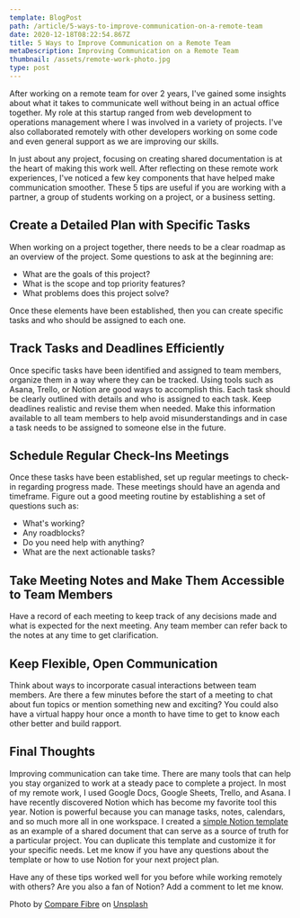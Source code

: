 ```yaml
---
template: BlogPost
path: /article/5-ways-to-improve-communication-on-a-remote-team
date: 2020-12-18T08:22:54.867Z
title: 5 Ways to Improve Communication on a Remote Team
metaDescription: Improving Communication on a Remote Team
thumbnail: /assets/remote-work-photo.jpg
type: post
---
```

After working on a remote team for over 2 years, I've gained some insights about what it takes to communicate well without being in an actual office together. My role at this startup ranged from web development to operations management where I was involved in a variety of projects. I've also collaborated remotely with other developers working on some code and even general support as we are improving our skills. 

In just about any project, focusing on creating shared documentation is at the heart of making this work well. After reflecting on these remote work experiences, I've noticed a few key components that have helped make communication smoother. These 5 tips are useful if you are working with a partner, a group of students working on a project, or a business setting.

## Create a Detailed Plan with Specific Tasks

When working on a project together, there needs to be a clear roadmap as an overview of the project. Some questions to ask at the beginning are:

* What are the goals of this project?
* What is the scope and top priority features?
* What problems does this project solve?

Once these elements have been established, then you can create specific tasks and who should be assigned to each one.

## Track Tasks and Deadlines Efficiently

Once specific tasks have been identified and assigned to team members, organize them in a way where they can be tracked. Using tools such as Asana, Trello, or Notion are good ways to accomplish this. Each task should be clearly outlined with details and who is assigned to each task. Keep deadlines realistic and revise them when needed. Make this information available to all team members to help avoid misunderstandings and in case a task needs to be assigned to someone else in the future.

## Schedule Regular Check-Ins Meetings

Once these tasks have been established, set up regular meetings to check-in regarding progress made. These meetings should have an agenda and timeframe. Figure out a good meeting routine by establishing a set of questions such as:

* What's working?
* Any roadblocks?
* Do you need help with anything?
* What are the next actionable tasks?

## Take Meeting Notes and Make Them Accessible to Team Members

Have a record of each meeting to keep track of any decisions made and what is expected for the next meeting.  Any team member can refer back to the notes at any time to get clarification. 

## Keep Flexible, Open Communication

Think about ways to incorporate casual interactions between team members. Are there a few minutes before the start of a meeting to chat about fun topics or mention something new and exciting? You could also have a virtual happy hour once a month to have time to get to know each other better and build rapport.

## Final Thoughts

Improving communication can take time. There are many tools that can help you stay organized to work at a steady pace to complete a project. In most of my remote work, I used Google Docs, Google Sheets, Trello, and Asana. I have recently discovered Notion which has become my favorite tool this year. Notion is powerful because you can manage tasks, notes, calendars, and so much more all in one workspace. I created a [simple Notion template](https://www.notion.so/Project-Planning-and-Documentation-Template-7ce9a2a6927c495ba28790180b1cca3b) as an example of a shared document that can serve as a source of truth for a particular project. You can duplicate this template and customize it for your specific needs.  Let me know if you have any questions about the template or how to use Notion for your next project plan.

Have any of these tips worked well for you before while working remotely with others? Are you also a fan of Notion? Add a comment to let me know.

<span>Photo by <a href="https://unsplash.com/@comparefibre?utm_source=unsplash&amp;utm_medium=referral&amp;utm_content=creditCopyText">Compare Fibre</a> on <a href="https://unsplash.com/?utm_source=unsplash&amp;utm_medium=referral&amp;utm_content=creditCopyText">Unsplash</a></span>